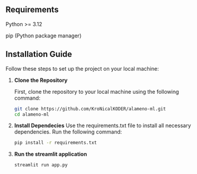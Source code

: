## Requirements
Python >= 3.12

pip (Python package manager)



## Installation Guide

Follow these steps to set up the project on your local machine:

1. **Clone the Repository**

   First, clone the repository to your local machine using the following command:

   ```bash
   git clone https://github.com/KroNicalKODER/alameno-ml.git
   cd alameno-ml

2. **Install Dependecies**
     Use the requirements.txt file to install all necessary dependencies. Run the following command:
     ```bash
     pip install -r requirements.txt

3. **Run the streamlit application**
     ```bash
     streamlit run app.py
